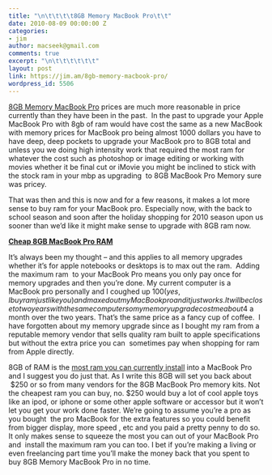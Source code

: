 ```yaml
---
title: "\n\t\t\t\t8GB Memory MacBook Pro\t\t"
date: 2010-08-09 00:00:00 Z
categories:
- jim
author: macseek@gmail.com
comments: true
excerpt: "\n\t\t\t\t\t\t"
layout: post
link: https://jim.am/8gb-memory-macbook-pro/
wordpress_id: 5506
---
```


[8GB Memory MacBook Pro](http://www.jim.am/memory/MacBook_Pro_KITS_(1066_DDR3)-8gb/) prices are much more reasonable in price currently than they have been in the past.  In the past to upgrade your Apple MacBook Pro with 8gb of ram would have cost the same as a new MacBook with memory prices for MacBook pro being almost 1000 dollars you have to have deep, deep pockets to upgrade your MacBook pro to 8GB total and unless you we doing high intensity work that required the most ram for whatever the cost such as photoshop or image editing or working with movies whether it be final cut or iMovie you might be inclined to stick with the stock ram in your mbp as upgrading  to 8GB MacBook Pro Memory sure was pricey.




That was then and this is now and for a few reasons, it makes a lot more sense to buy ram for your MacBook pro. Especially now, with the back to school season and soon after the holiday shopping for 2010 season upon us sooner than we’d like it might make sense to upgrade with 8GB ram now.




**[Cheap 8GB MacBook Pro RAM](http://www.amazon.com/gp/product/B001MX5YWI/ref=as_li_ss_tl?ie=UTF8&tag=ramseeker-20&linkCode=as2&camp=1789&creative=390957&creativeASIN=B001MX5YWI)**




It’s always been my thought – and this applies to all memory upgrades whether it’s for apple notebooks or desktops is to max out the ram.  Adding the maximum ram  to your MacBook Pro means you only pay once for memory upgrades and then you’re done. My current computer is a MacBook pro personally and I coughed up $100 (yes, I buy ram just like you) and maxed out my MacBook pro and it just works. It will be close to two years with the same computer so my memory upgrade cost me about  $4 a month over the two years. That’s the same price as a fancy cup of coffee.  I have forgotten about my memory upgrade since as I bought my ram from a reputable memory vendor that sells quality ram built to apple specifications but without the extra price you can  sometimes pay when shopping for ram from Apple directly.




8GB of RAM is the [most ram you can currently install](http://www.jim.am) into a MacBook Pro and I suggest you do just that. As I write this 8GB will set you back about  $250 or so from many vendors for the 8GB MacBook Pro memory kits. Not the cheapest ram you can buy, no. $250 would buy a lot of cool apple toys like an ipod, or iphone or some other apple software or accessor but it won’t let you get your work done faster. We’re going to assume you’re a pro as you bought  the pro MacBook for the extra features so you could benefit from bigger display, more speed , etc and you paid a pretty penny to do so. It only makes sense to squeeze the most you can out of your MacBook Pro and  install the maximum ram you can too. I bet if you’re making a living or even freelancing part time you’ll make the money back that you spent to buy 8GB Memory MacBook Pro in no time.


		
